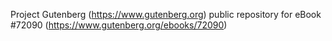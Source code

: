 Project Gutenberg (https://www.gutenberg.org) public repository
for eBook #72090 (https://www.gutenberg.org/ebooks/72090)
